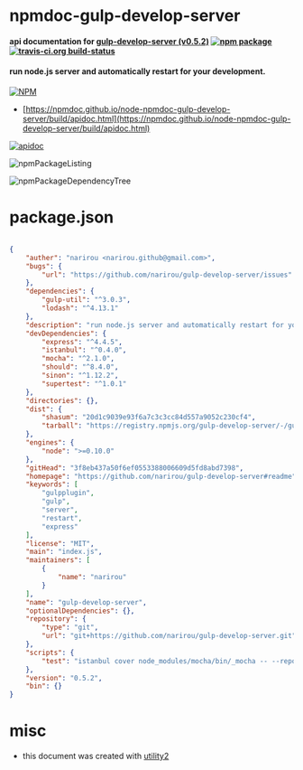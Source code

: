 # npmdoc-gulp-develop-server

#### api documentation for  [gulp-develop-server (v0.5.2)](https://github.com/narirou/gulp-develop-server#readme)  [![npm package](https://img.shields.io/npm/v/npmdoc-gulp-develop-server.svg?style=flat-square)](https://www.npmjs.org/package/npmdoc-gulp-develop-server) [![travis-ci.org build-status](https://api.travis-ci.org/npmdoc/node-npmdoc-gulp-develop-server.svg)](https://travis-ci.org/npmdoc/node-npmdoc-gulp-develop-server)

#### run node.js server and automatically restart for your development.

[![NPM](https://nodei.co/npm/gulp-develop-server.png?downloads=true&downloadRank=true&stars=true)](https://www.npmjs.com/package/gulp-develop-server)

- [https://npmdoc.github.io/node-npmdoc-gulp-develop-server/build/apidoc.html](https://npmdoc.github.io/node-npmdoc-gulp-develop-server/build/apidoc.html)

[![apidoc](https://npmdoc.github.io/node-npmdoc-gulp-develop-server/build/screenCapture.buildCi.browser.%252Ftmp%252Fbuild%252Fapidoc.html.png)](https://npmdoc.github.io/node-npmdoc-gulp-develop-server/build/apidoc.html)

![npmPackageListing](https://npmdoc.github.io/node-npmdoc-gulp-develop-server/build/screenCapture.npmPackageListing.svg)

![npmPackageDependencyTree](https://npmdoc.github.io/node-npmdoc-gulp-develop-server/build/screenCapture.npmPackageDependencyTree.svg)



# package.json

```json

{
    "auther": "narirou <narirou.github@gmail.com>",
    "bugs": {
        "url": "https://github.com/narirou/gulp-develop-server/issues"
    },
    "dependencies": {
        "gulp-util": "^3.0.3",
        "lodash": "^4.13.1"
    },
    "description": "run node.js server and automatically restart for your development.",
    "devDependencies": {
        "express": "^4.4.5",
        "istanbul": "^0.4.0",
        "mocha": "^2.1.0",
        "should": "^8.4.0",
        "sinon": "^1.12.2",
        "supertest": "^1.0.1"
    },
    "directories": {},
    "dist": {
        "shasum": "20d1c9039e93f6a7c3c3cc84d557a9052c230cf4",
        "tarball": "https://registry.npmjs.org/gulp-develop-server/-/gulp-develop-server-0.5.2.tgz"
    },
    "engines": {
        "node": ">=0.10.0"
    },
    "gitHead": "3f8eb437a50f6ef0553388006609d5fd8abd7398",
    "homepage": "https://github.com/narirou/gulp-develop-server#readme",
    "keywords": [
        "gulpplugin",
        "gulp",
        "server",
        "restart",
        "express"
    ],
    "license": "MIT",
    "main": "index.js",
    "maintainers": [
        {
            "name": "narirou"
        }
    ],
    "name": "gulp-develop-server",
    "optionalDependencies": {},
    "repository": {
        "type": "git",
        "url": "git+https://github.com/narirou/gulp-develop-server.git"
    },
    "scripts": {
        "test": "istanbul cover node_modules/mocha/bin/_mocha -- --reporter spec --timeout 3000 ./test/test"
    },
    "version": "0.5.2",
    "bin": {}
}
```



# misc
- this document was created with [utility2](https://github.com/kaizhu256/node-utility2)
